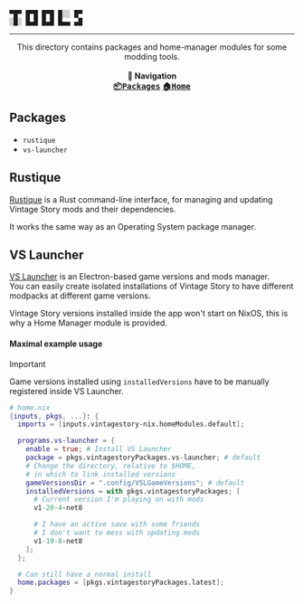 ```
▀█▀ █▀█ █▀█ █░░ █▀
░█░ █▄█ █▄█ █▄▄ ▄█
```

---

<p align="center">
This directory contains packages and home-manager modules for some modding tools.
<br><br><b>🧭 Navigation</b><br>
<kbd><a href="https://github.com/PierreBorine/vintagestory-nix/tree/master/packages"><b>📦Packages</b></a></kbd>
<kbd><a href="https://github.com/PierreBorine/vintagestory-nix"><b>🏠Home</b></a></kbd>
</p>

## Packages
- `rustique`
- `vs-launcher`

## Rustique
[Rustique](https://github.com/Tekunogosu/Rustique) is a Rust command-line interface,
for managing and updating Vintage Story mods and their dependencies.

It works the same way as an Operating System package manager.

## VS Launcher
[VS Launcher](https://github.com/XurxoMF/vs-launcher) is an Electron-based game versions and mods manager.<br>
You can easily create isolated installations of Vintage Story to have different modpacks at different game versions.

Vintage Story versions installed inside the app won't start on NixOS, this is why a Home Manager module is provided.

#### Maximal example usage
> [!IMPORTANT]
> Game versions installed using `installedVersions` have to be manually registered inside VS Launcher.

```nix
# home.nix
{inputs, pkgs, ...}: {
  imports = [inputs.vintagestory-nix.homeModules.default];

  programs.vs-launcher = {
    enable = true; # Install VS Launcher
    package = pkgs.vintagestoryPackages.vs-launcher; # default
    # Change the directory, relative to $HOME,
    # in which to link installed versions
    gameVersionsDir = ".config/VSLGameVersions"; # default
    installedVersions = with pkgs.vintagestoryPackages; [
      # Current version I'm playing on with mods
      v1-20-4-net8

      # I have an active save with some friends
      # I don't want to mess with updating mods
      v1-19-8-net8
    ];
  };

  # Can still have a normal install
  home.packages = [pkgs.vintagestoryPackages.latest];
}
```
